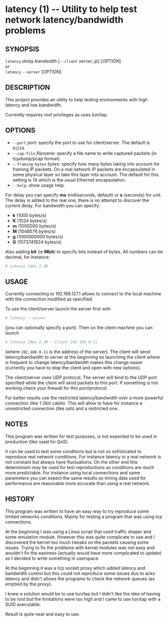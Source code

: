 latency (1) -- Utility to help test network latency/bandwidth problems
======================================================================

## SYNOPSIS

  `latency` *delay* *bandwidth* [`--client` *server_ip*] [*OPTION*]  
or  
  `latency` `--server` [*OPTION*]

## DESCRIPTION

This project provides an utility to help testing environments
with high latency and low bandwidth.

Currently requires root privileges as uses tun/tap.

## OPTIONS

  * `--port` *port*:
    specify the port to use for client/server.
    The default is `61234`.
  * `--cap-file` *filename*:
    specify a file name to write captured packets (in tcpdump/pcap format).
  * `--framing-bytes` *bytes*:
    specify how many bytes taking into account for framing IP packets.
    On a real network IP packets are encapsulated in some physical layer so
    take this layer into account. The default for this setting is 14 which is
    the usual Ethernet encapsulation.
  * `--help`:
    show usage help.

For delay you can specify **ms** (milliseconds, default) or **s**
(seconds) for unit. The delay is added to the real one, there is no
attempt to discover the current delay.
For bandwidth you can specify:

 * **k** (1000 bytes/s)
 * **K** (1024 bytes/s)
 * **m** (1000000 bytes/s)
 * **M** (1048576 bytes/s)
 * **g** (1000000000 bytes/s)
 * **G** (1073741824 bytes/s)

Also adding **bit** (ie **Mbit**) to specify bits instead of
bytes.
All numbers can be decimal, for instance:


```bash
# latency 10ms 2.3M
```

## USAGE

Currently connecting to 192.168.127.1 allows to connect to
the local machine with the connection modified as specified.

To use the client/server launch the server first with

```bash
# latency --server
```

(you can optionally specify a port). Then on the client machine
you can launch

```bash
# latency 10ms 2.3M --client 192.168.0.11
```

(where `192.168.0.11` is the address of the server). The client
will send latency/bandwidth to server at the beginning so launching
the client where is frequent to change latency/bandwidth makes this
change easier (currently you have to stop the client and open with
new options).

The client/server uses UDP protocol. The server will bind to the UDP
port specified while the client will send packets to this port. If
something is not working check your firewall for this port/protocol.

For better results use the restricted latency/bandwidth over a more
powerful connection (like 1 Gbit cable). This will allow to have for
instance a unrestricted connection (like ssh) and a restricted one.

## NOTES

This program was written for test purposes, is not expected to be
used in production (like used for QoS).

It can be used to test some conditions but is not so sofisticated
to reproduce real network conditions. For instance latency in a real
network is not constant but always have fluctuations.
On the other end this determinism may be used for test reproductions
as conditions are much more predictable.
For instance using local connections and same parameters you can
expect the same results so timing data used for performance are
reasonable more accurate than using a real network.

## HISTORY

This program was written to have an easy way to try reproduce some
limited networks conditions. Mainly for testing a program that was
using tcp connections.

At the beginning I was using a Linux script that used traffic shaper
and some emulation module.
However this was quite complicate to use and I discovered the kernel
too much tweaks on the packets causing some issues.
Trying to fix the problems with kernel modules was not easy and
wouldn't fix the easiness (actually would have more complicated to
update) so I decided to write something in userspace.

At the beginning it was a tcp socket proxy which added latency and
bandwidth control but this could not reproduce some issues due to
acks latency and didn't allows the programs to check the network
queues (as emptied by the proxy).

I knew a solution would be to use tun/tap but I didn't like the
idea of having to be root but the limitations were too high and I
came to use tun/tap with a SUID executable.

Result is quite neat and easy to use.
